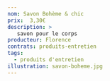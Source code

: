 ```yaml
---
nom: Savon Bohème & chic
prix:  3,30€
description: >
   savon pour le corps
producteur: Florence
contrats: produits-entretien
tags: 
  - produits d'entretien
illustration: savon-boheme.jpg
---
```


